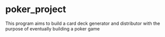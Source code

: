 # poker_project
This program aims to build a card deck generator and distributor with the purpose of  eventually building a poker game 
